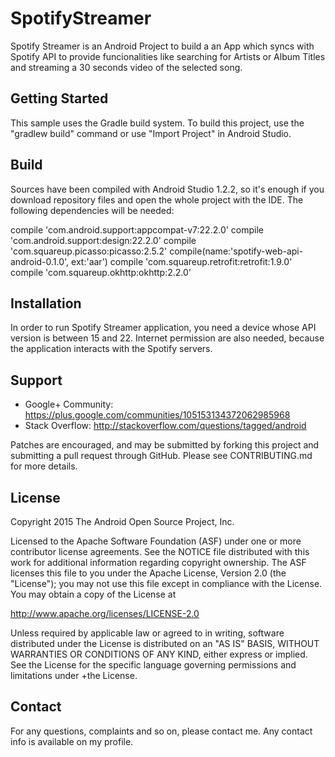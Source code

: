 # SpotifyStreamer
Spotify Streamer is an Android Project to build a an App which syncs 
with Spotify API to provide funcionalities like searching for Artists
or Album Titles and streaming a 30 seconds video of the selected song.

## Getting Started
This sample uses the Gradle build system.  To build this project, use the
"gradlew build" command or use "Import Project" in Android Studio.

## Build
Sources have been compiled with Android Studio 1.2.2, so it's enough 
if you download repository files and open the whole project with the
IDE. The following dependencies will be needed:

 compile 'com.android.support:appcompat-v7:22.2.0'
 compile 'com.android.support:design:22.2.0'
 compile 'com.squareup.picasso:picasso:2.5.2'
 compile(name:'spotify-web-api-android-0.1.0', ext:'aar')
 compile 'com.squareup.retrofit:retrofit:1.9.0'
 compile 'com.squareup.okhttp:okhttp:2.2.0'

## Installation
In order to run Spotify Streamer application, you need a device whose
API version is between 15 and 22. Internet permission are also needed, 
because the application interacts with the Spotify servers.

## Support

- Google+ Community: https://plus.google.com/communities/105153134372062985968
- Stack Overflow: http://stackoverflow.com/questions/tagged/android

Patches are encouraged, and may be submitted by forking this project and
submitting a pull request through GitHub. Please see CONTRIBUTING.md for more details.

## License
Copyright 2015 The Android Open Source Project, Inc.

Licensed to the Apache Software Foundation (ASF) under one or more contributor
license agreements.  See the NOTICE file distributed with this work for
additional information regarding copyright ownership.  The ASF licenses this
file to you under the Apache License, Version 2.0 (the "License"); you may not
use this file except in compliance with the License.  You may obtain a copy of
the License at

http://www.apache.org/licenses/LICENSE-2.0

Unless required by applicable law or agreed to in writing, software
distributed under the License is distributed on an "AS IS" BASIS, WITHOUT
WARRANTIES OR CONDITIONS OF ANY KIND, either express or implied.  See the
License for the specific language governing permissions and limitations under
+the License.

## Contact
For any questions, complaints and so on, please contact me. Any contact info is available on my profile.
